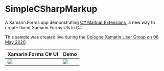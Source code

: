 # SimpleCSharpMarkup
 A Xamarin.Forms app demonstrating [C# Markup Extensions](https://docs.microsoft.com/xamarin/xamarin-forms/user-interface/csharp-markup/?WT.mc_id=simpleCSharpMarkup-github-bramin), a new way to create fluent Xamarin.Forms UIs in C#.
 
This sample was created live during the [Cologne Xamarin User Group on 06 May 2020](https://codetraveler.io/cologne-csharp-ui/).
 
| Xamarin.Forms C# UI | Demo |
| ------------------- | ---- |
| ![](https://user-images.githubusercontent.com/13558917/81222746-a50bbe80-8f99-11ea-9501-cc794421f9c8.png) | ![](https://user-images.githubusercontent.com/13558917/81223065-3844f400-8f9a-11ea-9947-db339ba7e86d.gif) |
